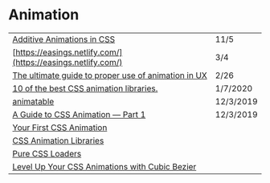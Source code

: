 # Animation

|  |  |
| :--- | :--- |
| [Additive Animations in CSS](https://danielcwilson.com/blog/2020/10/additive-css-animations/?utm_source=CSS-Weekly&utm_campaign=Issue-434&utm_medium=email) | 11/5 |
| [https://easings.netlify.com/](https://easings.netlify.com/) | 3/4 |
| [The ultimate guide to proper use of animation in UX](https://uxdesign.cc/the-ultimate-guide-to-proper-use-of-animation-in-ux-10bd98614fa9) | 2/26 |
| [10 of the best CSS animation libraries.](https://dev.to/weeb/10-of-the-best-css-animation-libraries-31d7) | 1/7/2020 |
| [animatable](http://leaverou.github.io/animatable) | 12/3/2019 |
| [A Guide to CSS Animation — Part 1](https://codeburst.io/a-guide-to-css-animation-part-1-8777f5beb1f8) | 12/3/2019 |
| [Your First CSS Animation](https://blog.prototypr.io/your-first-css-animation-69f0a83d8154) |  |
| [CSS Animation Libraries](https://css-tricks.com/css-animation-libraries/) |  |
| [Pure CSS Loaders](%20https://loading.io/css/) |  |
| [Level Up Your CSS Animations with Cubic Bezier](https://callmenick.com/dev/level-up-animations-cubic-bezier/) |  |

